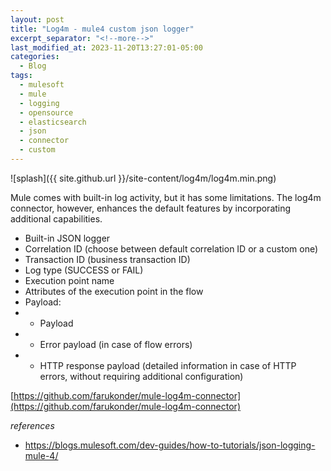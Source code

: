 ```yaml
---
layout: post
title: "Log4m - mule4 custom json logger"
excerpt_separator: "<!--more-->"
last_modified_at: 2023-11-20T13:27:01-05:00
categories:
  - Blog
tags:
  - mulesoft
  - mule
  - logging
  - opensource
  - elasticsearch
  - json
  - connector
  - custom  
---
```



![splash]({{ site.github.url }}/site-content/log4m/log4m.min.png)

Mule comes with built-in log activity, but it has some limitations. The log4m connector, however, enhances the default features by incorporating additional capabilities.
 - Built-in JSON logger
 - Correlation ID (choose between default correlation ID or a custom one)
 - Transaction ID (business transaction ID)
 - Log type (SUCCESS or FAIL)
 - Execution point name
 - Attributes of the execution point in the flow
 - Payload:
 - - Payload
 - - Error payload (in case of flow errors)
 - - HTTP response payload (detailed information in case of HTTP errors, without requiring additional configuration)

 [https://github.com/farukonder/mule-log4m-connector](https://github.com/farukonder/mule-log4m-connector)

 *references*
  - https://blogs.mulesoft.com/dev-guides/how-to-tutorials/json-logging-mule-4/